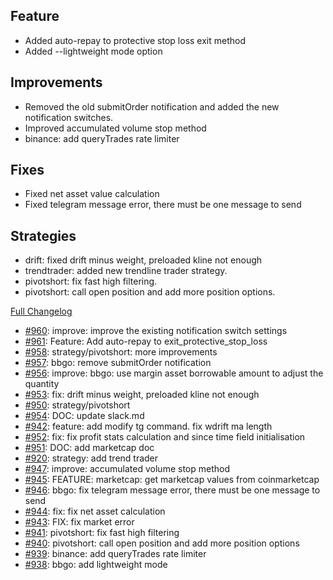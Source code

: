 ## Feature

- Added auto-repay to protective stop loss exit method
- Added --lightweight mode option

## Improvements

- Removed the old submitOrder notification and added the new notification switches.
- Improved accumulated volume stop method
- binance: add queryTrades rate limiter

## Fixes

- Fixed net asset value calculation
- Fixed telegram message error, there must be one message to send

## Strategies

- drift: fixed drift minus weight, preloaded kline not enough
- trendtrader: added new trendline trader strategy.
- pivotshort: fix fast high filtering.
- pivotshort: call open position and add more position options.

[Full Changelog](https://github.com/c9s/bbgo/compare/v1.40.4...main)

 - [#960](https://github.com/c9s/bbgo/pull/960): improve: improve the existing notification switch settings
 - [#961](https://github.com/c9s/bbgo/pull/961): Feature: Add auto-repay to exit_protective_stop_loss
 - [#958](https://github.com/c9s/bbgo/pull/958): strategy/pivotshort: more improvements
 - [#957](https://github.com/c9s/bbgo/pull/957): bbgo: remove submitOrder notification
 - [#956](https://github.com/c9s/bbgo/pull/956): improve: bbgo: use margin asset borrowable amount to adjust the quantity
 - [#953](https://github.com/c9s/bbgo/pull/953): fix: drift minus weight, preloaded kline not enough
 - [#950](https://github.com/c9s/bbgo/pull/950): strategy/pivotshort
 - [#954](https://github.com/c9s/bbgo/pull/954): DOC: update slack.md
 - [#942](https://github.com/c9s/bbgo/pull/942): feature: add modify tg command. fix wdrift ma length
 - [#952](https://github.com/c9s/bbgo/pull/952): fix: fix profit stats calculation and since time field initialisation
 - [#951](https://github.com/c9s/bbgo/pull/951): DOC: add marketcap doc
 - [#920](https://github.com/c9s/bbgo/pull/920): strategy: add trend trader
 - [#947](https://github.com/c9s/bbgo/pull/947): improve: accumulated volume stop method
 - [#945](https://github.com/c9s/bbgo/pull/945): FEATURE: marketcap: get marketcap values from coinmarketcap
 - [#946](https://github.com/c9s/bbgo/pull/946): bbgo: fix telegram message error, there must be one message to send
 - [#944](https://github.com/c9s/bbgo/pull/944): fix: fix net asset calculation
 - [#943](https://github.com/c9s/bbgo/pull/943): FIX: fix market error
 - [#941](https://github.com/c9s/bbgo/pull/941): pivotshort: fix fast high filtering
 - [#940](https://github.com/c9s/bbgo/pull/940): pivotshort: call open position and add more position options
 - [#939](https://github.com/c9s/bbgo/pull/939): binance: add queryTrades rate limiter
 - [#938](https://github.com/c9s/bbgo/pull/938): bbgo: add lightweight mode
